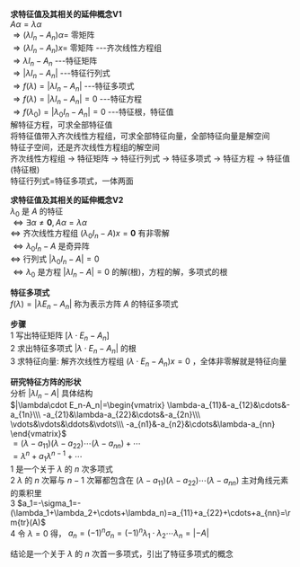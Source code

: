 **求特征值及其相关的延伸概念V1**  
 $A\alpha=\lambda\alpha$   
 $\Rightarrow (\lambda I_n-A_n)\alpha=$ 零矩阵  
 $\Rightarrow (\lambda I_n-A_n)x=$ 零矩阵  ---齐次线性方程组  
 $\Rightarrow \lambda I_n-A_n$  ---特征矩阵  
 $\Rightarrow |\lambda I_n-A_n|$  ---特征行列式  
 $\Rightarrow f(\lambda)=|\lambda I_n-A_n|$  ---特征多项式  
 $\Rightarrow f(\lambda)=|\lambda I_n-A_n|=0$  ---特征方程  
 $\Rightarrow f(\lambda_0)=|\lambda_0 I_n-A_n|=0$  ---特征根，特征值  
解特征方程，可求全部特征值  
将特征值带入齐次线性方程组，可求全部特征向量，全部特征向量是解空间  
特征子空间，还是齐次线性方程组的解空间  
齐次线性方程组 $\to$ 特征矩阵 $\to$ 特征行列式 $\to$ 特征多项式 $\to$ 特征方程 $\to$ 特征值(特征根)  
特征行列式=特征多项式，一体两面  
  
**求特征值及其相关的延伸概念V2**  
 $\lambda_0$ 是 $A$ 的特征  
 $\iff\exists\alpha\neq\mathbf0,A\alpha=\lambda\alpha$   
 $\iff$ 齐次线性方程组 $(\lambda_0 I_n-A)x=\mathbf0$ 有非零解  
 $\iff\lambda_0 I_n-A$ 是奇异阵  
 $\iff$ 行列式 $|\lambda_0 I_n-A|=0$   
 $\iff\lambda_0$ 是方程 $|\lambda I_n-A|=0$ 的解(根)，方程的解，多项式的根  
  
**特征多项式**  
 $f(\lambda)=|\lambda E_n-A_n|$ 称为表示方阵 $A$ 的特征多项式  
  
**步骤**  
1 写出特征矩阵 $[\lambda\cdot E_n-A_n]$   
2 求出特征多项式 $|\lambda\cdot E_n-A_n|$ 的根  
3 求特征向量: 解齐次线性方程组 $(\lambda\cdot E_n-A_n)x=0$ ，全体非零解就是特征向量  
  
**研究特征方阵的形状**  
分析 $|\lambda I_n-A|$ 具体结构  
 $|\lambda\cdot E_n-A_n|=\begin{vmatrix}  
\lambda-a_{11}&-a_{12}&\cdots&-a_{1n}\\\  
-a_{21}&\lambda-a_{22}&\cdots&-a_{2n}\\\  
\vdots&\vdots&\ddots&\vdots\\\  
-a_{n1}&-a_{n2}&\cdots&\lambda-a_{nn}  
\end{vmatrix}$   
 $=(\lambda-a_{11})(\lambda-a_{22})\cdots(\lambda-a_{nn})+\cdots$   
 $=\lambda^n+a_1\lambda^{n-1}+\cdots$   
1 是一个关于 $\lambda$ 的 $n$ 次多项式  
2  $\lambda$ 的 $n$ 次幂与 $n-1$ 次幂都包含在 $(\lambda-a_{11})(\lambda-a_{22})\cdots(\lambda-a_{nn})$ 主对角线元素的乘积里  
3  $a_1=-\sigma_1=-(\lambda_1+\lambda_2+\cdots+\lambda_n)=a_{11}+a_{22}+\cdots+a_{nn}=\rm{tr}(A)$   
4 令 $\lambda=0$ 得， $a_n=(-1)^n\sigma_n=(-1)^n\lambda_1\cdot\lambda_2\cdots\lambda_n=|-A|$   
  
结论是一个关于 $\lambda$ 的 $n$ 次首一多项式，引出了特征多项式的概念  
